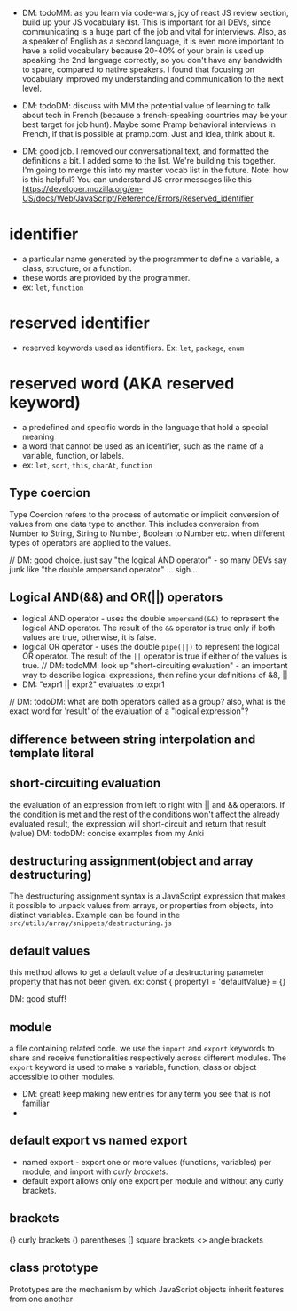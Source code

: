 
* DM: todoMM: as you learn via code-wars, joy of react JS review section, build up your JS vocabulary list. This is important for all DEVs, since communicating is a huge part of the job and vital for interviews. Also, as a speaker of English as a second language, it is even more important to have a solid vocabulary because 20-40% of your brain is used up speaking the 2nd language correctly, so you don't have any bandwidth to spare, compared to native speakers. I found that focusing on vocabulary improved my understanding and communication to the next level.
* DM: todoDM: discuss with MM the potential value of learning to talk about tech in French (because a french-speaking countries may be your best target for job hunt). Maybe some Pramp behavioral interviews in French, if that is possible at pramp.com. Just and idea, think about it.

* DM: good job. I removed our conversational text, and formatted the definitions a bit. I added some to the list. We're building this together. I'm going to merge this into my master vocab list in the future. Note: how is this helpful? You can understand JS error messages like this https://developer.mozilla.org/en-US/docs/Web/JavaScript/Reference/Errors/Reserved_identifier

# identifier 
- a particular name generated by the programmer to define a variable, a class, structure, or a function. 
- these words are provided by the programmer. 
- ex: `let`, `function`

# reserved identifier
- reserved keywords used as identifiers. Ex: `let`, `package`, `enum`

# reserved word (AKA reserved keyword)
- a predefined and specific words in the language that hold a special meaning
- a word that cannot be used as an identifier, such as the name of a variable, function, or labels.
- ex: `let`, `sort`, `this`, `charAt`, `function`

## Type coercion
Type Coercion refers to the process of automatic or implicit conversion of values from one data type to another. This includes conversion from Number to String, String to Number, Boolean to Number etc. when different types of operators are applied to the values.



// DM: good choice. just say "the logical AND operator" - so many DEVs say junk like "the double ampersand operator" ... sigh...
## Logical AND(&&) and OR(||) operators
* logical AND operator - uses the double `ampersand(&&)` to represent the logical AND operator.
    The result of the `&&` operator is true only if both values are true, otherwise, it is false.
* logical OR operator - uses the double `pipe(||)` to represent the logical OR operator.
    The result of the `||` operator is true if either of the values is true.
// DM: todoMM: look up "short-circuiting evaluation" - an important way to describe logical expressions, then refine your definitions of &&, ||
* DM: "expr1 || expr2" evaluates to expr1

// DM: todoDM: what are both operators called as a group? also, what is the exact word for 'result' of the evaluation of a "logical expression"?
## difference between string interpolation and template literal

<!-- MM: ???DM: These two expressions seem to be confusing at first to me, but I think string interpolation is the process to insert or embed, but template literal or string literal is the place to insert the string interpolation.
For example, a box with pens inside, a box is a template literal and pens are string interpolation 
DM: yes, in the sense that the template literal is what JS employs to make string interpolation happen. This will help clarify the differenct: string interpolation is an item for tech-vocabluary.md, and template literal belongs in this file.
DM: but yes the ${} is where the string interpolation happens in `text, text ${} more text`
DM: and: `text, text ${ 'any expression here will be coerced to a String' } more text`
-->

## short-circuiting evaluation
the evaluation of an expression from left to right with || and && operators. If the condition is met and the rest of the conditions won't affect the already evaluated result, the expression will short-circuit and return that result (value)
DM: todoDM: concise examples from my Anki

## destructuring assignment(object and array destructuring)
The destructuring assignment syntax is a JavaScript expression that makes it possible to unpack values from arrays, or properties from objects, into distinct variables.
Example can be found in the `src/utils/array/snippets/destructuring.js`

## default values
this method allows to get a default value of a destructuring parameter property that has not been given.
ex: const { property1 = 'defaultValue} = {}

DM: good stuff!

## module
a file containing related code. we use the `import` and `export` keywords to share and receive functionalities respectively across different modules. The `export` keyword is used to make a variable, function, class or object accessible to other modules.
* DM: great! keep making new entries for any term you see that is not familiar
* 
## default export vs named export
* named export - export one or more values (functions, variables) per module, and import with *curly brackets*.
* default export allows only one export per module and without any curly brackets.

## brackets
{} curly brackets
() parentheses
[] square brackets
<> angle brackets

## class prototype
Prototypes are the mechanism by which JavaScript objects inherit features from one another
<!-- an example from the ./class-prototype/class.js -->